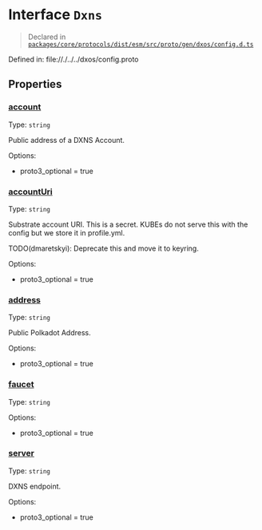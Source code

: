 # Interface `Dxns`
> Declared in [`packages/core/protocols/dist/esm/src/proto/gen/dxos/config.d.ts`]()

Defined in:
   file://./../../dxos/config.proto
## Properties
### [account]()
Type: <code>string</code>

Public address of a DXNS Account.

Options:
  - proto3_optional = true

### [accountUri]()
Type: <code>string</code>

Substrate account URI. This is a secret.
KUBEs do not serve this with the config but we store it in profile.yml.

TODO(dmaretskyi): Deprecate this and move it to keyring.

Options:
  - proto3_optional = true

### [address]()
Type: <code>string</code>

Public Polkadot Address.

Options:
  - proto3_optional = true

### [faucet]()
Type: <code>string</code>

Options:
  - proto3_optional = true

### [server]()
Type: <code>string</code>

DXNS endpoint.

Options:
  - proto3_optional = true

    